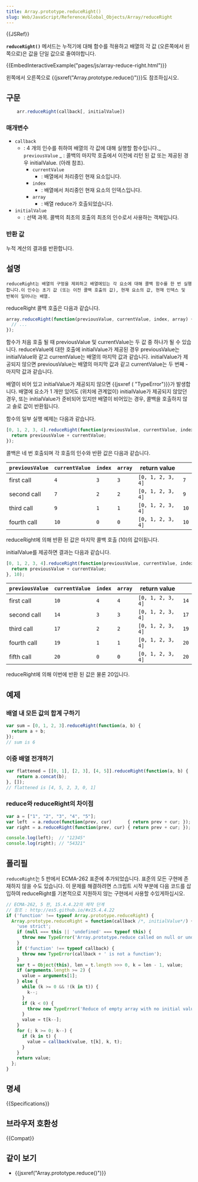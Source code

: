 ```yaml
---
title: Array.prototype.reduceRight()
slug: Web/JavaScript/Reference/Global_Objects/Array/reduceRight
---
```


{{JSRef}}

**`reduceRight()`** 메서드는 누적기에 대해 함수를 적용하고 배열의 각 값 (오른쪽에서 왼쪽으로)은 값을 단일 값으로 줄여야합니다.

{{EmbedInteractiveExample("pages/js/array-reduce-right.html")}}

왼쪽에서 오른쪽으로 {{jsxref("Array.prototype.reduce()")}}도 참조하십시오.

## 구문

```js
    arr.reduceRight(callback[, initialValue])
```

### 매개변수

- `callback`
  - : 4 개의 인수를 취하여 배열의 각 값에 대해 실행할 함수입니다._ `previousValue`
    _ : 콜백의 마지막 호출에서 이전에 리턴 된 값 또는 제공된 경우 initialValue. (아래 참조).
    - `currentValue`
      - : 배열에서 처리중인 현재 요소입니다.
    - `index`
      - : 배열에서 처리중인 현재 요소의 인덱스입니다.
    - `array`
      - : 배열 reduce가 호출되었습니다.
- `initialValue`
  - : 선택 과목. 콜백의 최초의 호출의 최초의 인수로서 사용하는 객체입니다.

### 반환 값

누적 계산의 결과를 반환합니다.

## 설명

`reduceRight는 배열의 구멍을 제외하고 배열에있는 각 요소에 대해 콜백 함수를 한 번 실행합니다.이 인수는 초기 값 (또는 이전 콜백 호출의 값), 현재 요소의 값, 현재 인덱스 및 반복이 일어나는 배열.`

reduceRight 콜백 호출은 다음과 같습니다.

```js
array.reduceRight(function(previousValue, currentValue, index, array) {
  // ...
});
```

함수가 처음 호출 될 때 previousValue 및 currentValue는 두 값 중 하나가 될 수 있습니다. reduceValue에 대한 호출에 initialValue가 제공된 경우 previousValue는 initialValue와 같고 currentValue는 배열의 마지막 값과 같습니다. initialValue가 제공되지 않으면 previousValue는 배열의 마지막 값과 같고 currentValue는 두 번째 - 마지막 값과 같습니다.

배열이 비어 있고 initialValue가 제공되지 않으면 {{jsxref ( "TypeError")}}가 발생합니다. 배열에 요소가 1 개만 있어도 (위치에 관계없이) initialValue가 제공되지 않았던 경우, 또는 initialValue가 준비되어 있지만 배열이 비어있는 경우, 콜백을 호출하지 않고 솔로 값이 반환됩니다.

함수의 일부 실행 예제는 다음과 같습니다.

```js
[0, 1, 2, 3, 4].reduceRight(function(previousValue, currentValue, index, array) {
  return previousValue + currentValue;
});
```

콜백은 네 번 호출되며 각 호출의 인수와 반환 값은 다음과 같습니다.

| `previousValue` | `currentValue` | `index` | `array` | return value      |      |
| --------------- | -------------- | ------- | ------- | ----------------- | ---- |
| first call      | `4`            | `3`     | `3`     | `[0, 1, 2, 3, 4]` | `7`  |
| second call     | `7`            | `2`     | `2`     | `[0, 1, 2, 3, 4]` | `9`  |
| third call      | `9`            | `1`     | `1`     | `[0, 1, 2, 3, 4]` | `10` |
| fourth call     | `10`           | `0`     | `0`     | `[0, 1, 2, 3, 4]` | `10` |

reduceRight에 의해 반환 된 값은 마지막 콜백 호출 (10)의 값이됩니다.

initialValue를 제공하면 결과는 다음과 같습니다.

```js
[0, 1, 2, 3, 4].reduceRight(function(previousValue, currentValue, index, array) {
  return previousValue + currentValue;
}, 10);
```

| `previousValue` | `currentValue` | `index` | `array` | return value      |      |
| --------------- | -------------- | ------- | ------- | ----------------- | ---- |
| first call      | `10`           | `4`     | `4`     | `[0, 1, 2, 3, 4]` | `14` |
| second call     | `14`           | `3`     | `3`     | `[0, 1, 2, 3, 4]` | `17` |
| third call      | `17`           | `2`     | `2`     | `[0, 1, 2, 3, 4]` | `19` |
| fourth call     | `19`           | `1`     | `1`     | `[0, 1, 2, 3, 4]` | `20` |
| fifth call      | `20`           | `0`     | `0`     | `[0, 1, 2, 3, 4]` | `20` |

reduceRight에 의해 이번에 반환 된 값은 물론 20입니다.

## 예제

### 배열 내 모든 값의 합계 구하기

```js
var sum = [0, 1, 2, 3].reduceRight(function(a, b) {
  return a + b;
});
// sum is 6
```

### 이중 배열 전개하기

```js
var flattened = [[0, 1], [2, 3], [4, 5]].reduceRight(function(a, b) {
    return a.concat(b);
}, []);
// flattened is [4, 5, 2, 3, 0, 1]
```

### reduce와 reduceRight의 차이점

```js
var a = ["1", "2", "3", "4", "5"];
var left  = a.reduce(function(prev, cur)      { return prev + cur; });
var right = a.reduceRight(function(prev, cur) { return prev + cur; });

console.log(left);  // "12345"
console.log(right); // "54321"
```

## 폴리필

`reduceRight`는 5 판에서 ECMA-262 표준에 추가되었습니다. 표준의 모든 구현에 존재하지 않을 수도 있습니다. 이 문제를 해결하려면 스크립트 시작 부분에 다음 코드를 삽입하여 reduceRight를 기본적으로 지원하지 않는 구현에서 사용할 수있게하십시오.

```js
// ECMA-262, 5 판, 15.4.4.22의 제작 단계
// 참조 : http://es5.github.io/#x15.4.4.22
if ('function' !== typeof Array.prototype.reduceRight) {
  Array.prototype.reduceRight = function(callback /*, initialValue*/) {
    'use strict';
    if (null === this || 'undefined' === typeof this) {
      throw new TypeError('Array.prototype.reduce called on null or undefined' );
    }
    if ('function' !== typeof callback) {
      throw new TypeError(callback + ' is not a function');
    }
    var t = Object(this), len = t.length >>> 0, k = len - 1, value;
    if (arguments.length >= 2) {
      value = arguments[1];
    } else {
      while (k >= 0 && !(k in t)) {
        k--;
      }
      if (k < 0) {
        throw new TypeError('Reduce of empty array with no initial value');
      }
      value = t[k--];
    }
    for (; k >= 0; k--) {
      if (k in t) {
        value = callback(value, t[k], k, t);
      }
    }
    return value;
  };
}
```

## 명세

{{Specifications}}

## 브라우저 호환성

{{Compat}}

## 같이 보기

- {{jsxref("Array.prototype.reduce()")}}
